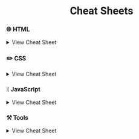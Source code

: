 <h1 style="font-family: Roboto" align="center"> 
Cheat Sheets 
</h1>

<h3 style="font-family: Roboto">
🌐 HTML 
</h3>

<details>
<summary>
View Cheat Sheet
</summary>

<li>
<a href="./html/html5.md">HTML5</a>

<ul>
<li>
<a href="./html/meta.md">Meta Tags</a>
</li>
</ul>

</li>

<li>
<a href="./html/emmet.md">Emmet</a>
</li>

<li>
<a href="./html/httpStatusCode.md">HTTP Status Code</a>
</li>

<li>
<a href="./html/mimeType.md">Mime Type</a>
</li>

<li>
<a href="./html/languageCode.md">ISO 639-1 Language Code</a>
</li>

</details>

<h3 style="font-family: Roboto">
✏️ CSS
</h3>

<details>
<summary>
View Cheat Sheet
</summary>

<li>
<a href="./css/css.md">CSS</a>
</li>

<li>
<a href="./css-frameworks/tailwind.md">Tailwind</a>
</li>

<li>
<a href="./css-frameworks/bootstrap.md">Bootstrap 5</a>
</li>

<li>
<a href="./css-frameworks/scss.md">SCSS</a>
</li>

</details>

<h3 style="font-family: Roboto">
🎯 JavaScript
</h3>

<details>
<summary>
View Cheat Sheet
</summary>

<li>
<a href="./javaScript/javaScript.md">JavaScript</a>

<ul>

<li>
<a href="./javaScript/arrays.md">JavaScript Array</a>
</li>

<li>
<a href="./javaScript/fetch.md">JavaScript Fetch</a>
</li>

</ul>
</li>



<li>
<a href="./javaScript/JSON.md">JSON</a>
</li>

<li>
<a href="./redux/redux.md">Redux</a>
</li>

<li>
<a href="./javaScript/npm.md">Npm</a>
</li>

<li>
<a href="./javaScript/yarn.md">Yarn</a>
</li>

</details>

<h3 style="font-family: Roboto">
⚒️ Tools
</h3>

<details>
<summary>
View Cheat Sheet
</summary>

<li>
<a href="./editors/vscode.md">Vs Code</a>
</li>

<li>
<a href="./editors/webstorm.md">Webstorm</a>
</li>

<li>
<a href="./git/git.md">GIT</a>
</li>

<li>
<a href="./markdown/markdown.md">Markdown</a>
</li>

<li>
<a href="./editors/bash.md">Bash</a>
</li>

<li>
<a href="./licenses/licenses.md">Licenses</a>
</li>

<li>
<a href="./chrome-devtools/chrome-devtools.md">Chrome Devtools</a>
</li>

</details>



